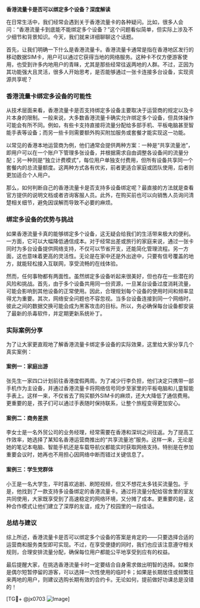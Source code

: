 **香港流量卡是否可以绑定多个设备？深度解读**

在日常生活中，我们经常会遇到关于香港流量卡的各种疑问。比如，很多人会问：“香港流量卡到底能不能绑定多个设备？”这个问题看似简单，但实际上涉及不少细节和背景知识。今天，我们就来详细聊聊这个话题。

首先，让我们明确一下什么是香港流量卡。香港流量卡通常是指在香港地区发行的移动数据SIM卡，用户可以通过它获得当地的网络服务。这种卡不仅方便游客使用，也受到许多内地用户的青睐，尤其是那些经常往返两地的人群。不过，正因为其功能强大且灵活，很多人开始思考，是否能够通过一张卡连接多台设备，实现资源共享呢？

### **香港流量卡绑定多设备的可能性**

从技术层面来看，香港流量卡是否支持绑定多设备主要取决于运营商的规定以及卡片本身的限制。一般来说，大多数香港流量卡确实允许绑定多个设备，但具体操作可能会有所不同。例如，有些卡支持直接将流量分配给多部手机、平板电脑甚至智能手表等设备；而另一些卡则需要额外购买附加服务或套餐才能实现这一功能。

以常见的香港本地运营商为例，他们通常会提供两种方案：一种是“共享流量池”，即用户可以在一个账户下管理多张设备，并根据需求自由调整各设备间的流量分配；另一种则是“独立计费模式”，每位用户单独支付费用，但所有设备共享同一个套餐内的总流量额度。这两种方式各有优劣，前者更适合家庭或团队使用，后者则更加适合个人用户。

那么，如何判断自己的香港流量卡是否支持多设备绑定呢？最直接的方法就是查看官方提供的说明文档或者咨询客服人员。此外，在购买前也可以向销售人员询问清楚相关细节，避免因误解而导致不必要的麻烦。

### **绑定多设备的优势与挑战**

如果香港流量卡真的能够绑定多个设备，这无疑会给我们的生活带来极大的便利。一方面，它可以大幅降低通信成本。对于经常出差或旅行的家庭来说，通过一张卡同时为多台设备提供网络支持，不仅可以节省开支，还能简化管理流程。另一方面，这也意味着更高的灵活性。无论是在家中还是外出途中，只要有信号覆盖的地方，就能轻松接入互联网，享受流畅的在线体验。

然而，任何事物都有两面性。虽然绑定多设备听起来很美好，但也存在一些潜在的风险和挑战。首先，由于多个设备共用同一份资源，一旦某台设备过度消耗流量，可能会影响到其他设备的正常使用。因此，合理规划每个设备的使用时间和频率显得尤为重要。其次，网络安全问题也不容忽视。当多台设备连接到同一个网络时，彼此之间的数据交换可能会成为黑客攻击的目标。所以，务必确保每台设备都安装了最新的杀毒软件，并定期更新系统补丁。

### **实际案例分享**

为了让大家更直观地了解香港流量卡绑定多设备的实际效果，这里给大家分享几个真实案例：

#### **案例一：家庭出游**
张先生一家四口计划前往香港度假两周。为了减少行李负担，他们决定只携带一部手机作为主设备，并通过香港流量卡将网络信号同步至家里的平板电脑和儿童智能手表上。这样一来，不仅省去了购买额外SIM卡的麻烦，还大大降低了通信费用。更重要的是，孩子们可以通过手表随时保持联系，让整个旅程变得更加安心。

#### **案例二：商务差旅**
李女士是一名外贸公司的业务经理，经常需要在香港和深圳之间往返。为了提高工作效率，她选择了某知名香港运营商推出的“共享流量池”服务。这样一来，无论是她的笔记本电脑、智能手机还是车载导航仪都能实时获取网络支持。特别是在参加重要会议时，她再也不用担心因网络中断而错过关键信息了。

#### **案例三：学生党群体**
小王是一名大学生，平时喜欢追剧、刷短视频，但又不想花太多钱买流量包。于是，他找到了一款支持多设备绑定的香港流量卡。通过将流量分配给宿舍里的室友共同使用，大家既享受到了高速稳定的网络环境，又分摊了成本。更重要的是，这种合作模式让他们建立了深厚的友谊，成为了校园里的一段佳话。

### **总结与建议**

综上所述，香港流量卡是否可以绑定多个设备的答案是肯定的——只要选择合适的运营商和服务类型即可实现。不过，在享受便捷的同时，我们也应该注意遵守相关规则，合理安排流量分配，确保每位用户都能公平地享受到应有的权益。

最后提醒大家，在挑选香港流量卡时一定要结合自身需求做出明智的选择。如果你是偶尔短暂停留的游客，可以选择一次性使用的临时卡；如果是长期居住或频繁往来两地的用户，则建议选购长期有效的合约卡。无论如何，提前做好功课总是没错的！

[TG💪+ @jx0703 ![Image](https://github.com/user-attachments/assets/dbca1d08-cadb-493c-b0ec-ad6f7a83f270)]